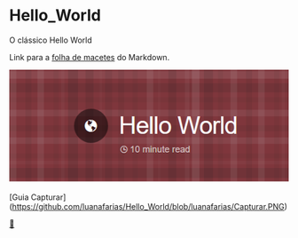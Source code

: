 # Hello_World
O clássico Hello World

Link para a [folha de macetes](https://github.com/adam-p/markdown-here/wiki/Markdown-Cheatsheet) do Markdown.

![logo do Guia Capturar](https://github.com/luanafarias/Hello_World/blob/luanafarias/Capturar.PNG "Guia Capturar")

[Guia Capturar] (https://github.com/luanafarias/Hello_World/blob/luanafarias/Capturar.PNG)

[:poultry_leg:](https://gist.github.com/rxaviers/7360908)
